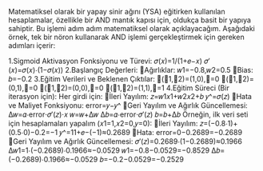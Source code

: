 Matematiksel olarak bir yapay sinir ağını (YSA) eğitirken kullanılan hesaplamalar, özellikle bir AND mantık kapısı için, oldukça basit bir yapıya sahiptir. Bu işlemi adım adım matematiksel olarak açıklayacağım. Aşağıdaki örnek, tek bir nöron kullanarak AND işlemi gerçekleştirmek için gereken adımları içerir:

1.Sigmoid Aktivasyon Fonksiyonu ve Türevi:
𝜎(𝑥)=1/(1+𝑒−𝑥)
𝜎′(𝑥)=𝜎(𝑥)⋅(1−𝜎(𝑥))
2.Başlangıç Değerleri:
Ağırlıklar: 𝑤1=−0.8,𝑤2=0.5
Bias: 𝑏=−0.2
3.Eğitim Verileri ve Beklenen Çıktılar:
(𝑥1,𝑥2)=(1,0),𝑦=0
(𝑥1,𝑥2)=(0,1),𝑦=0
(𝑥1,𝑥2)=(0,0),𝑦=0
(𝑥1,𝑥2)=(1,1),𝑦=1
4.Eğitim Süreci (Bir iterasyon için):
Her girdi için:
İleri Yayılım:
𝑧=𝑤1𝑥1+𝑤2𝑥2+𝑏
𝑦^=𝜎(𝑧)
Hata ve Maliyet Fonksiyonu:
error=𝑦−𝑦^
Geri Yayılım ve Ağırlık Güncellemesi:
Δ𝑤=𝛼⋅error⋅𝜎′(𝑧)⋅𝑥
𝑤=𝑤+Δ𝑤
Δ𝑏=𝛼⋅error⋅𝜎′(𝑧)
𝑏=𝑏+Δ𝑏
Örneğin, ilk veri seti için hesaplamaları yapalım (𝑥1=1,𝑥2=0,𝑦=0):
İleri Yayılım:
𝑧=(−0.8⋅1)+(0.5⋅0)−0.2=−1
𝑦^=11+𝑒−(−1)≈0.2689
Hata:
error=0−0.2689=−0.2689
Geri Yayılım ve Ağırlık Güncellemesi:
𝜎′(𝑧)=0.2689⋅(1−0.2689)≈0.1966
Δ𝑤1=1⋅(−0.2689)⋅0.1966≈−0.0529
𝑤1=−0.8−0.0529=−0.8529
Δ𝑏=(−0.2689)⋅0.1966≈−0.0529
𝑏=−0.2−0.0529=−0.2529
